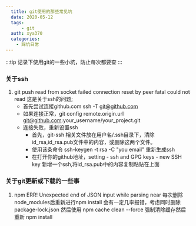 ```yaml
---
  title: git使用的那些常见坑
  date: 2020-05-12
  tags:
      - git
  auth: xya370
  categories:
    - 踩坑日常
---
```

:::tip
记录下使用git的一些小坑，防止每次都要查
:::

### 关于ssh

 1. git push read from socket failed connection reset by peer fatal could not read
    这是关于ssh的问题;
    * 首先尝试连接github.com ssh -T git@github.com
    * 如果连接正常，git config remote.origin.url git@github.com:your_username/your_project.git
    * 连接失败，重新设置ssh
        - 首先，git-ssh 相关文件放在用户名/.ssh目录下，清除id_rsa,id_rsa.pub文件中的内容，或删除这两个文件。
        - 使用该条命令 ssh-keygen -t rsa -C "you email" 重新生成ssh
        - 在打开你的github地址，setting - ssh and GPG keys - new SSH key 新增一个ssh,将id_rsa.pub中的内容复制粘贴在上面

### 关于git更新或下载的一些事
1. npm ERR! Unexpected end of JSON input while parsing near
 每次删除node_modules后重新进行npm install 会有一定几率报错，考虑同时删除package-lock.json 然后使用 npm cache clean --force 强制清除缓存然后重新 npm install
